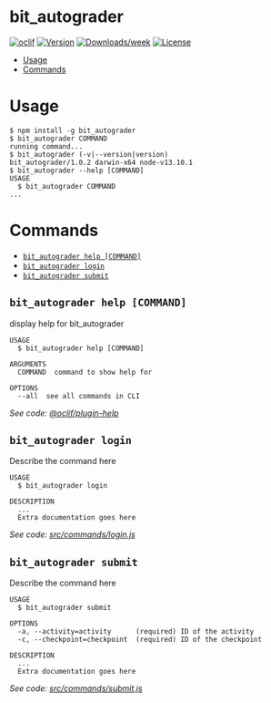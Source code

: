 bit_autograder
==============



[![oclif](https://img.shields.io/badge/cli-oclif-brightgreen.svg)](https://oclif.io)
[![Version](https://img.shields.io/npm/v/bit_autograder.svg)](https://npmjs.org/package/bit_autograder)
[![Downloads/week](https://img.shields.io/npm/dw/bit_autograder.svg)](https://npmjs.org/package/bit_autograder)
[![License](https://img.shields.io/npm/l/bit_autograder.svg)](https://github.com/wongband/bit_autograder/blob/master/package.json)

<!-- toc -->
* [Usage](#usage)
* [Commands](#commands)
<!-- tocstop -->
# Usage
<!-- usage -->
```sh-session
$ npm install -g bit_autograder
$ bit_autograder COMMAND
running command...
$ bit_autograder (-v|--version|version)
bit_autograder/1.0.2 darwin-x64 node-v13.10.1
$ bit_autograder --help [COMMAND]
USAGE
  $ bit_autograder COMMAND
...
```
<!-- usagestop -->
# Commands
<!-- commands -->
* [`bit_autograder help [COMMAND]`](#bit_autograder-help-command)
* [`bit_autograder login`](#bit_autograder-login)
* [`bit_autograder submit`](#bit_autograder-submit)

## `bit_autograder help [COMMAND]`

display help for bit_autograder

```
USAGE
  $ bit_autograder help [COMMAND]

ARGUMENTS
  COMMAND  command to show help for

OPTIONS
  --all  see all commands in CLI
```

_See code: [@oclif/plugin-help](https://github.com/oclif/plugin-help/blob/v2.2.3/src/commands/help.ts)_

## `bit_autograder login`

Describe the command here

```
USAGE
  $ bit_autograder login

DESCRIPTION
  ...
  Extra documentation goes here
```

_See code: [src/commands/login.js](https://github.com/wongband/bit_autograder/blob/v1.0.2/src/commands/login.js)_

## `bit_autograder submit`

Describe the command here

```
USAGE
  $ bit_autograder submit

OPTIONS
  -a, --activity=activity      (required) ID of the activity
  -c, --checkpoint=checkpoint  (required) ID of the checkpoint

DESCRIPTION
  ...
  Extra documentation goes here
```

_See code: [src/commands/submit.js](https://github.com/wongband/bit_autograder/blob/v1.0.2/src/commands/submit.js)_
<!-- commandsstop -->

